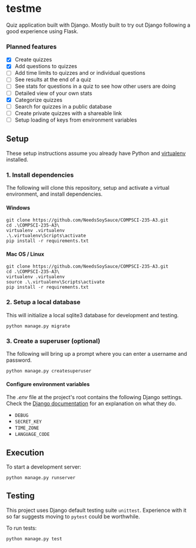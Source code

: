 # testme

Quiz application built with Django. Mostly built to try out Django following a good experience using Flask.

### Planned features

- [x] Create quizzes
- [x] Add questions to quizzes
- [ ] Add time limits to quizzes and or individual questions
- [ ] See results at the end of a quiz
- [ ] See stats for questions in a quiz to see how other users are doing
- [ ] Detailed view of your own stats
- [x] Categorize quizzes
- [ ] Search for quizzes in a public database
- [ ] Create private quizzes with a shareable link
- [ ] Setup loading of keys from environment variables

## Setup

These setup instructions assume you already have Python and [virtualenv](https://pypi.org/project/virtualenv/) installed. 

### 1. Install dependencies

The following will clone this repository, setup and activate a virtual environment, and install dependencies.

#### Windows

```shell script
git clone https://github.com/NeedsSoySauce/COMPSCI-235-A3.git
cd .\COMPSCI-235-A3\
virtualenv .virtualenv
.\.virtualenv\Scripts\activate
pip install -r requirements.txt
```

#### Mac OS / Linux

```shell script
git clone https://github.com/NeedsSoySauce/COMPSCI-235-A3.git
cd .\COMPSCI-235-A3\
virtualenv .virtualenv
source .\.virtualenv\Scripts\activate
pip install -r requirements.txt
```

### 2. Setup a local database

This will initialize a local sqlite3 database for development and testing.

```shell script
python manage.py migrate
```

### 3. Create a superuser (optional)

The following will bring up a prompt where you can enter a username and password.

```shell script
python manage.py createsuperuser
```

#### Configure environment variables

The *.env* file at the project's root contains the following Django settings. Check the [Django documentation](https://docs.djangoproject.com/en/3.1/ref/settings/) for an explanation on what they do.

* `DEBUG`
* `SECRET_KEY`
* `TIME_ZONE`
* `LANGUAGE_CODE`

## Execution

To start a development server:

````shell script
python manage.py runserver
```` 

## Testing

This project uses Django default testing suite `unittest`. Experience with it so far suggests moving to `pytest` could be worthwhile.

To run tests:

```shell script
python manage.py test
```
